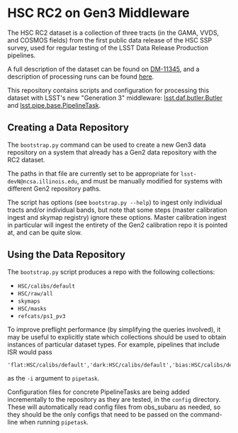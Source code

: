 HSC RC2 on Gen3 Middleware
==========================

The HSC RC2 dataset is a collection of three tracts (in the GAMA,
VVDS, and COSMOS fields) from the first public data release of the HSC
SSP survey, used for regular testing of the LSST Data Release
Production pipelines.

A full description of the dataset can be found on
[DM-11345](https://jira.lsstcorp.org/browse/DM-11345), and a description of
processing runs can be found
[here](https://confluence.lsstcorp.org/display/DM/Reprocessing+of+the+HSC+RC2+dataset).

This repository contains scripts and configuration for processing this
dataset with LSST's new "Generation 3" middleware:
[lsst.daf.butler.Butler](https://pipelines.lsst.io/py-api/lsst.daf.butler.Butler.html#lsst.daf.butler.Butler)
and
[lsst.pipe.base.PipelineTask](https://pipelines.lsst.io/py-api/lsst.pipe.base.PipelineTask.html#lsst.pipe.base.PipelineTask).


Creating a Data Repository
--------------------------

The `bootstrap.py` command can be used to create a new Gen3 data repository
on a system that already has a Gen2 data repository with the RC2 dataset.

The paths in that file are currently set to be appropriate for `lsst-devN@ncsa.illinois.edu`, and must be manually modified for systems with
different Gen2 repository paths.

The script has options (see `bootstrap.py --help`) to ingest only individual
tracts and/or individual bands, but note that some steps (master calibration ingest and skymap registry) ignore these options.  Master calibration ingest in particular will ingest the entirety of the Gen2 calibration repo it is pointed at, and can be quite slow.

Using the Data Repository
-------------------------

The `bootstrap.py` script produces a repo with the following
collections:

 - `HSC/calibs/default`
 - `HSC/raw/all`
 - `skymaps`
 - `HSC/masks`
 - `refcats/ps1_pv3`

To improve preflight performance (by simplifying the queries involved), it
may be useful to explicitly state which collections should be used to obtain
instances of particular dataset types.  For example, pipelines that include ISR would pass
```
'flat:HSC/calibs/default','dark:HSC/calibs/default','bias:HSC/calibs/default','camera:HSC/calibs/default','bfKernel:HSC/calibs/default','defects:HSC/calibs/default','transmission_optics:HSC/calibs/default','transmission_filter:HSC/calibs/default','transmission_sensor:HSC/calibs/default','transmission_atmosphere:HSC/calibs/default','HSC/raw'
```
as the `-i` argument to `pipetask`.

Configuration files for concrete PipelineTasks are being added incrementally to the repository as they are tested, in the `config` directory.  These will automatically read config files from obs_subaru as needed, so they should be the only configs that need to be passed on the command-line when running `pipetask`.
